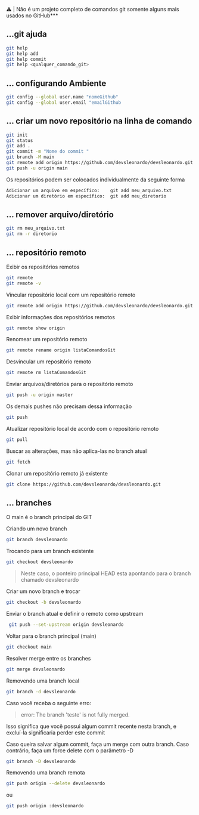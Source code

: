 ⚠ | Não é um projeto completo de comandos git somente alguns mais usados no GitHub***

## ...git ajuda

```bash
git help
git help add
git help commit
git help <qualquer_comando_git> 
```

## ... configurando Ambiente
 ```bash
git config --global user.name "nomeGithub"
git config --global user.email "emailGithub
```

## ... criar um novo repositório na linha de comando

```bash
git init
git status
git add .
git commit -m "Nome do commit "
git branch -M main
git remote add origin https://github.com/devsleonardo/devsleonardo.git
git push -u origin main
```
Os repositórios podem ser colocados individualmente da seguinte forma

```bash
Adicionar um arquivo em específico:    git add meu_arquivo.txt
Adicionar um diretório em específico:  git add meu_diretorio
```

## ... remover arquivo/diretório

```bash
git rm meu_arquivo.txt
git rm -r diretorio
```

## ... repositório remoto

Exibir os repositórios remotos
```bash
git remote
git remote -v
```
Vincular repositório local com um repositório remoto
```bash
git remote add origin https://github.com/devsleonardo/devsleonardo.git
```
Exibir informações dos repositórios remotos
```bash
git remote show origin
```

Renomear um repositório remoto
```bash
git remote rename origin listaComandosGit
```

Desvincular um repositório remoto
```bash
git remote rm listaComandosGit
```

Enviar arquivos/diretórios para o repositório remoto
```bash
git push -u origin master
```

Os demais pushes não precisam dessa informação
```bash
git push
```

Atualizar repositório local de acordo com o repositório remoto
```bash
git pull
```

Buscar as alterações, mas não aplica-las no branch atual
```bash
git fetch
```

Clonar um repositório remoto já existente
```bash
git clone https://github.com/devsleonardo/devsleonardo.git
```


## ... branches
O main é o branch principal do GIT

Criando um novo branch
```bash
git branch devsleonardo
```

Trocando para um branch existente
```bash
git checkout devsleonardo
```

>Neste caso, o ponteiro principal HEAD esta apontando para o branch chamado devsleonardo

Criar um novo branch e trocar
```bash
git checkout -b devsleonardo
```

Enviar o branch atual e definir o remoto como upstream
```bash
 git push --set-upstream origin devsleonardo
```


Voltar para o branch principal (main)
```bash
git checkout main
```


Resolver merge entre os branches
```bash
git merge devsleonardo
```

Removendo uma branch local
```bash
git branch -d devsleonardo
```
Caso você receba o seguinte erro:

>error: The branch 'teste' is not fully merged.

Isso significa que você possui algum commit recente nesta branch, e excluí-la significaria perder este commit

Caso queira salvar algum commit, faça um merge com outra branch. Caso contrário, faça um force delete com o parâmetro -D
```bash
git branch -D devsleonardo
```

Removendo uma branch remota
```bash
git push origin --delete devsleonardo
```
ou
```bash
git push origin :devsleonardo
```
